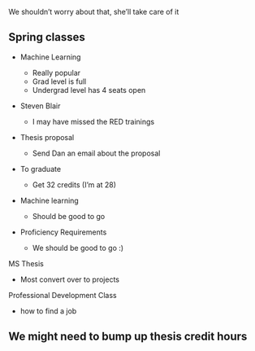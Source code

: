 We shouldn’t worry about that, she’ll take care of it

## Spring classes 
- Machine Learning
	- Really popular
	- Grad level is full
	- Undergrad level has 4 seats open

- Steven Blair
	- I may have missed the RED trainings 
- Thesis proposal
	- Send Dan an email about the proposal
- To graduate
	- Get 32 credits (I’m at 28)
- Machine learning
	- Should be good to go
- Proficiency Requirements
	- We should be good to go :)

MS Thesis 
- Most convert over to projects


Professional Development Class
- how to find a job


We might need to bump up thesis credit hours
- 


